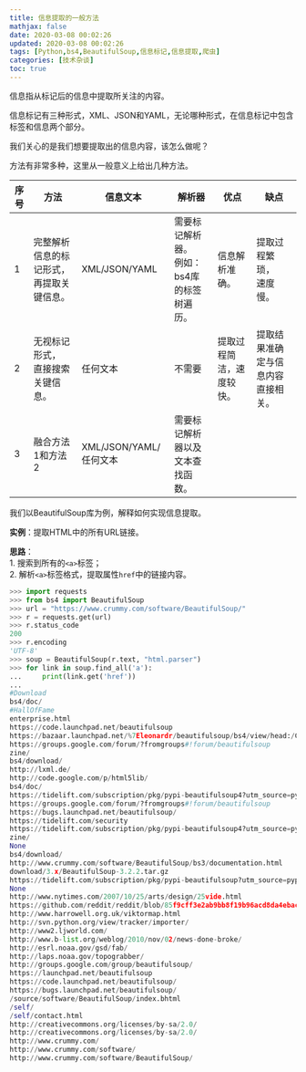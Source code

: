 ```yaml
---
title: 信息提取的一般方法
mathjax: false
date: 2020-03-08 00:02:26
updated: 2020-03-08 00:02:26
tags: [Python,bs4,BeautifulSoup,信息标记,信息提取,爬虫]
categories: [技术杂谈]
toc: true
---
```


信息指从标记后的信息中提取所关注的内容。

信息标记有三种形式，XML、JSON和YAML，无论哪种形式，在信息标记中包含标签和信息两个部分。

我们关心的是我们想要提取出的信息内容，该怎么做呢？

方法有非常多种，这里从一般意义上给出几种方法。

| 序号 | 方法                                     | 信息文本               | 解析器                                         | 优点                     | 缺点                               |
| ---- | ---------------------------------------- | ---------------------- | ---------------------------------------------- | ------------------------ | ---------------------------------- |
| 1    | 完整解析信息的标记形式，再提取关键信息。 | XML/JSON/YAML          | 需要标记解析器。<br/>例如：bs4库的标签树遍历。 | 信息解析准确。           | 提取过程繁琐，<br/>速度慢。        |
| 2    | 无视标记形式，<br/>直接搜索关键信息。    | 任何文本               | 不需要                                         | 提取过程简洁，速度较快。 | 提取结果准确定与信息内容直接相关。 |
| 3    | 融合方法1和方法2                         | XML/JSON/YAML/任何文本 | 需要标记解析器以及文本查找函数。               |                          |                                    |

我们以BeautifulSoup库为例，解释如何实现信息提取。

<!--more-->

**实例**：提取HTML中的所有URL链接。

**思路**：<br/>1. 搜索到所有的`<a>`标签；<br/>2. 解析`<a>`标签格式，提取属性`href`中的链接内容。

```python
>>> import requests
>>> from bs4 import BeautifulSoup
>>> url = "https://www.crummy.com/software/BeautifulSoup/"
>>> r = requests.get(url)
>>> r.status_code
200
>>> r.encoding
'UTF-8'
>>> soup = BeautifulSoup(r.text, "html.parser")
>>> for link in soup.find_all('a'):
...     print(link.get('href'))
... 
#Download
bs4/doc/
#HallOfFame
enterprise.html
https://code.launchpad.net/beautifulsoup
https://bazaar.launchpad.net/%7Eleonardr/beautifulsoup/bs4/view/head:/CHANGELOG
https://groups.google.com/forum/?fromgroups#!forum/beautifulsoup
zine/
bs4/download/
http://lxml.de/
http://code.google.com/p/html5lib/
bs4/doc/
https://tidelift.com/subscription/pkg/pypi-beautifulsoup4?utm_source=pypi-beautifulsoup4&utm_medium=referral&utm_campaign=enterprise
https://groups.google.com/forum/?fromgroups#!forum/beautifulsoup
https://bugs.launchpad.net/beautifulsoup/
https://tidelift.com/security
https://tidelift.com/subscription/pkg/pypi-beautifulsoup4?utm_source=pypi-beautifulsoup4&utm_medium=referral&utm_campaign=website
zine/
None
bs4/download/
http://www.crummy.com/software/BeautifulSoup/bs3/documentation.html
download/3.x/BeautifulSoup-3.2.2.tar.gz
https://tidelift.com/subscription/pkg/pypi-beautifulsoup?utm_source=pypi-beautifulsoup&utm_medium=referral&utm_campaign=website
None
http://www.nytimes.com/2007/10/25/arts/design/25vide.html
https://github.com/reddit/reddit/blob/85f9cff3e2ab9bb8f19b96acd8da4ebacc079f04/r2/r2/lib/media.py
http://www.harrowell.org.uk/viktormap.html
http://svn.python.org/view/tracker/importer/
http://www2.ljworld.com/
http://www.b-list.org/weblog/2010/nov/02/news-done-broke/
http://esrl.noaa.gov/gsd/fab/
http://laps.noaa.gov/topograbber/
http://groups.google.com/group/beautifulsoup/
https://launchpad.net/beautifulsoup
https://code.launchpad.net/beautifulsoup/
https://bugs.launchpad.net/beautifulsoup/
/source/software/BeautifulSoup/index.bhtml
/self/
/self/contact.html
http://creativecommons.org/licenses/by-sa/2.0/
http://creativecommons.org/licenses/by-sa/2.0/
http://www.crummy.com/
http://www.crummy.com/software/
http://www.crummy.com/software/BeautifulSoup/
```

